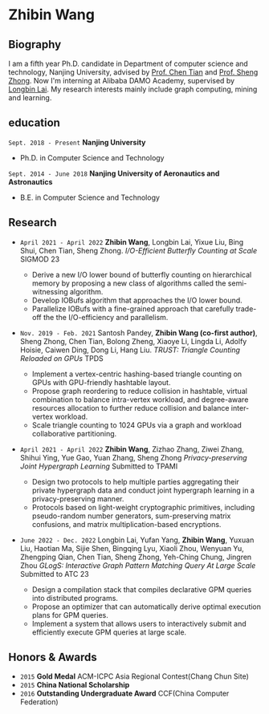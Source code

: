 # Zhibin Wang
## Biography
I am a fifth year Ph.D. candidate in Department of computer science and technology, Nanjing University, advised by [Prof. Chen Tian](https://cs.nju.edu.cn/tianchen/index.htm) and [Prof. Sheng Zhong](https://cosec.nju.edu.cn/ae/82/c47361a568962/page.htm). Now I'm interning at Alibaba DAMO Academy, supervised by [Longbin Lai](https://lai.me/).  My research interests mainly include graph computing, mining and learning.

## education

`Sept. 2018 - Present`
__Nanjing University__
- Ph.D. in Computer Science and Technology

`Sept. 2014 - June 2018`
__Nanjing University of Aeronautics and Astronautics__
- B.E. in Computer Science and Technology


## Research
    
  - `April 2021 - April 2022` __Zhibin Wang__, Longbin Lai, Yixue Liu, Bing Shui, Chen Tian, Sheng Zhong.
    _I/O-Efficient Butterfly Counting at Scale_
    SIGMOD 23
    - Derive a new I/O lower bound of butterfly counting on hierarchical memory by proposing a new class of algorithms called the semi-witnessing algorithm.
    - Develop IOBufs algorithm that approaches the I/O lower bound.
    - Parallelize IOBufs with a fine-grained approach that carefully trade-off the the I/O-efficiency and parallelism.

  - `Nov. 2019 - Feb. 2021` Santosh Pandey, __Zhibin Wang (co-first author)__, Sheng Zhong, Chen Tian, Bolong Zheng, Xiaoye Li, Lingda Li, Adolfy Hoisie, Caiwen Ding, Dong Li, Hang Liu.
    _TRUST: Triangle Counting Reloaded on GPUs_
    TPDS
    - Implement a vertex-centric hashing-based triangle counting on GPUs with GPU-friendly hashtable layout.
    - Propose graph reordering to reduce collision in hashtable, virtual combination to balance intra-vertex workload, and degree-aware resources allocation to further reduce collision and balance inter-vertex workload.
    - Scale triangle counting to 1024 GPUs via a graph and workload collaborative partitioning.
    
  - `April 2021 - April 2022` __Zhibin Wang__, Zizhao Zhang, Ziwei Zhang, Shihui Ying, Yue  Gao, Yuan Zhang, Sheng Zhong
    _Privacy-preserving Joint Hypergraph Learning_
    Submitted to TPAMI
    - Design two protocols to help multiple parties aggregating their private hypergraph data and conduct joint hypergraph learning in a privacy-preserving manner.
    - Protocols based on light-weight cryptographic primitives, including pseudo-random number generators, sum-preserving matrix confusions, and matrix multiplication-based encryptions.


  - `June 2022 - Dec. 2022` Longbin Lai, Yufan Yang, __Zhibin Wang__, Yuxuan Liu, Haotian Ma, Sijie Shen, Bingqing Lyu, Xiaoli Zhou, Wenyuan Yu, Zhengping Qian, Chen Tian, Sheng Zhong, Yeh-Ching Chung, Jingren Zhou
    _GLogS: Interactive Graph Pattern Matching Query At Large Scale_
    Submitted to ATC 23
    - Design a compilation stack that compiles declarative GPM queries into distributed programs.
    - Propose an optimizer that can automatically derive optimal execution plans for GPM queries.
    - Implement a system that allows users to interactively submit and efficiently execute GPM queries at large scale.

## Honors \& Awards
- `2015` __Gold Medal__ ACM-ICPC Asia Regional Contest(Chang Chun Site)
- `2015` __China National Scholarship__ 
- `2016` __Outstanding Undergraduate Award__ CCF(China Computer Federation)
